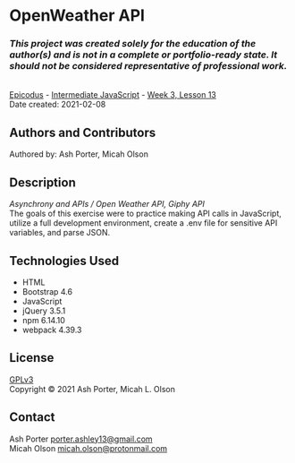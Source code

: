 # OpenWeather API

### _This project was created solely for the education of the author(s) and is not in a complete or portfolio-ready state. It should not be considered representative of professional work._
\
[Epicodus](https://www.epicodus.com/) - [Intermediate JavaScript](https://www.learnhowtoprogram.com/intermediate-javascript) - [Week 3, Lesson 13](https://www.learnhowtoprogram.com/intermediate-javascript/asynchrony-and-apis/open-weather-api-giphy-api)
\
Date created: 2021-02-08

## Authors and Contributors
Authored by: Ash Porter, Micah Olson    

## Description
_Asynchrony and APIs / Open Weather API, Giphy API_  
The goals of this exercise were to practice making API calls in JavaScript, utilize a full development environment, create a .env file for sensitive API variables, and parse JSON.  

## Technologies Used
* HTML
* Bootstrap 4.6
* JavaScript
* jQuery 3.5.1
* npm 6.14.10
* webpack 4.39.3

## License
[GPLv3](https://choosealicense.com/licenses/gpl-3.0/)\
Copyright &copy; 2021 Ash Porter, Micah L. Olson

## Contact
Ash Porter porter.ashley13@gmail.com  
Micah Olson micah.olson@protonmail.com